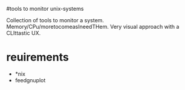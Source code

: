 #tools to monitor unix-systems


Collection of tools to monitor a system. Memory/CPu/moretocomeasIneedTHem.
Very visual approach with a CLIttastic UX.


# reuirements
  - *nix
 - feedgnuplot
